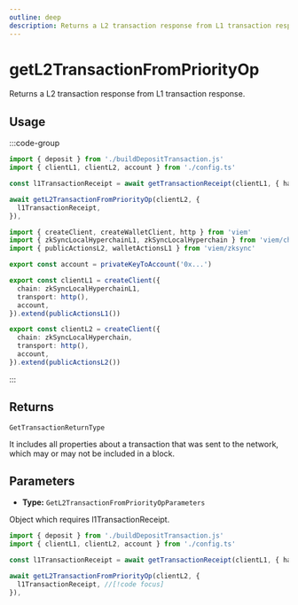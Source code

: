 ```yaml
---
outline: deep
description: Returns a L2 transaction response from L1 transaction response.
---
```


# getL2TransactionFromPriorityOp

Returns a L2 transaction response from L1 transaction response.

## Usage

:::code-group

```ts [example.ts]
import { deposit } from './buildDepositTransaction.js'
import { clientL1, clientL2, account } from './config.ts'

const l1TransactionReceipt = await getTransactionReceipt(clientL1, { hash:"0x..." })

await getL2TransactionFromPriorityOp(clientL2, { 
  l1TransactionReceipt,
}),
```

```ts [config.ts]
import { createClient, createWalletClient, http } from 'viem'
import { zkSyncLocalHyperchainL1, zkSyncLocalHyperchain } from 'viem/chains'
import { publicActionsL2, walletActionsL1 } from 'viem/zksync'

export const account = privateKeyToAccount('0x...')

export const clientL1 = createClient({
  chain: zkSyncLocalHyperchainL1,
  transport: http(),
  account,
}).extend(publicActionsL1())

export const clientL2 = createClient({
  chain: zkSyncLocalHyperchain,
  transport: http(),
  account,
}).extend(publicActionsL2())
```

:::

## Returns

`GetTransactionReturnType`

It includes all properties about a transaction that was sent to the network, which may or may not be included in a block.

## Parameters

- **Type:** `GetL2TransactionFromPriorityOpParameters`

Object which requires l1TransactionReceipt.

```ts [example.ts]
import { deposit } from './buildDepositTransaction.js'
import { clientL1, clientL2, account } from './config.ts'

const l1TransactionReceipt = await getTransactionReceipt(clientL1, { hash:"0x..." })

await getL2TransactionFromPriorityOp(clientL2, { 
  l1TransactionReceipt, //[!code focus]
}),
```